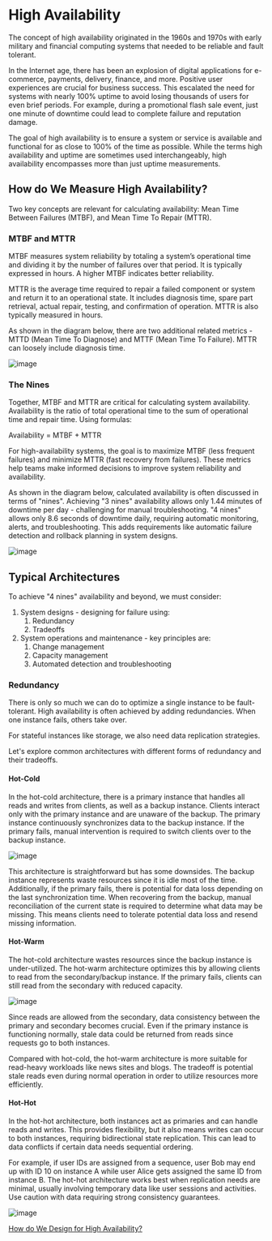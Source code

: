 # High Availability

The concept of high availability originated in the 1960s and 1970s with early military and financial computing systems that needed to be reliable and fault tolerant.

In the Internet age, there has been an explosion of digital applications for e-commerce, payments, delivery, finance, and more. Positive user experiences are crucial for business success. This escalated the need for systems with nearly 100% uptime to avoid losing thousands of users for even brief periods. For example, during a promotional flash sale event, just one minute of downtime could lead to complete failure and reputation damage.

The goal of high availability is to ensure a system or service is available and functional for as close to 100% of the time as possible. While the terms high availability and uptime are sometimes used interchangeably, high availability encompasses more than just uptime measurements.

## How do We Measure High Availability?

Two key concepts are relevant for calculating availability: Mean Time Between Failures (MTBF), and Mean Time To Repair (MTTR).

### MTBF and MTTR

MTBF measures system reliability by totaling a system’s operational time and dividing it by the number of failures over that period. It is typically expressed in hours. A higher MTBF indicates better reliability.

MTTR is the average time required to repair a failed component or system and return it to an operational state. It includes diagnosis time, spare part retrieval, actual repair, testing, and confirmation of operation. MTTR is also typically measured in hours.

As shown in the diagram below, there are two additional related metrics - MTTD (Mean Time To Diagnose) and MTTF (Mean Time To Failure). MTTR can loosely include diagnosis time.

![image](https://ci3.googleusercontent.com/meips/ADKq_NYBmtWg8ZtWVqu2kMjCbPhbviWVW_qvyt1t2BHF8Gro1sg-maRy5oTc5n2U2Xapq5UNIpO6gtyZAo1f6Hk9blORHhKg0Bt3HNq17Ng1Dleg7G1HGDQldRfN66H8XEgjqbWSUd_T9oRaXFwpR3tN5Oi6bV4sh_7D9khHq4LtmkmHvkzanHDfEH0BfY2z8NvjcPscxftmlw6RHX6Lu1OeSG_XOVN-XWGuBuGaxEOT-yCnxR1avZgrJZRnEmt5SchP0wFYJ1IMjKAk-jvOaadK17Q2TZg8KQFmjg51Cyhvr8AIQhBfXMf5b7dTHw=s0-d-e1-ft#https://substackcdn.com/image/fetch/w_1428,c_limit,f_auto,q_auto:good,fl_progressive:steep/https%3A%2F%2Fsubstack-post-media.s3.amazonaws.com%2Fpublic%2Fimages%2F87444a13-e153-4bdd-afce-b480eafb91a3_1600x834.png)

### The Nines

Together, MTBF and MTTR are critical for calculating system availability. Availability is the ratio of total operational time to the sum of operational time and repair time. Using formulas:

Availability = MTBF + MTTR

For high-availability systems, the goal is to maximize MTBF (less frequent failures) and minimize MTTR (fast recovery from failures). These metrics help teams make informed decisions to improve system reliability and availability.

As shown in the diagram below, calculated availability is often discussed in terms of "nines". Achieving "3 nines" availability allows only 1.44 minutes of downtime per day - challenging for manual troubleshooting. "4 nines" allows only 8.6 seconds of downtime daily, requiring automatic monitoring, alerts, and troubleshooting. This adds requirements like automatic failure detection and rollback planning in system designs.

![image](https://ci3.googleusercontent.com/meips/ADKq_NakHbrmtUvvMKeXuADDa2P7T8x_FcqW5z4GKSixy7nAf7Q8PoCWqODzXw8YDAMBMkuqYZWBzbhKNCAC2RDHbEIVl71pSIp6DXKHWeu2fpXR89qjdLQerWT9IbjVg5nUoWi478Of_Wk8JB7co6bGnKuSRObDhtke2YNDjX1G6hVxyW09N9msn4wBC3uuY1tK-1P7iWzxlQXDP8oI1lLgPwjKPMYfX2PzedThJVkJ-pDZRlvqpumopRJw-ogzjQml0Lzj-Ys9Wd_Ij_Sl6Rz-t04wTHScfL-Qf7SPcwZMWQhivdAxmCqNpQ4LXA=s0-d-e1-ft#https://substackcdn.com/image/fetch/w_1424,c_limit,f_auto,q_auto:good,fl_progressive:steep/https%3A%2F%2Fsubstack-post-media.s3.amazonaws.com%2Fpublic%2Fimages%2F63d5256e-b7c0-4b70-b966-d882e6b776d3_1600x959.png)

## Typical Architectures

To achieve "4 nines" availability and beyond, we must consider:

1. System designs - designing for failure using:
    1. Redundancy
    2. Tradeoffs
2. System operations and maintenance - key principles are:
    1. Change management
    2. Capacity management
    3. Automated detection and troubleshooting

### Redundancy

There is only so much we can do to optimize a single instance to be fault-tolerant. High availability is often achieved by adding redundancies. When one instance fails, others take over.

For stateful instances like storage, we also need data replication strategies.

Let's explore common architectures with different forms of redundancy and their tradeoffs.

#### Hot-Cold

In the hot-cold architecture, there is a primary instance that handles all reads and writes from clients, as well as a backup instance. Clients interact only with the primary instance and are unaware of the backup. The primary instance continuously synchronizes data to the backup instance. If the primary fails, manual intervention is required to switch clients over to the backup instance.

![image](https://ci3.googleusercontent.com/meips/ADKq_NYV2h64KcPS3d10YqgVWm8wo5BjHwwC_OCjL98smuz_wmILjWM8BPmUeTvqHfMH4JTqZzBX0xjLdZuB5faBySgSg_2fQP2FK7T9ZftCedTaHE6JLqJCzgX-zLtx3q5LCb9m5M_2KFYlhIooTjUk7Z4QUlNAMp8-2EgvEsweOjkZuSpsg20IsBmAM-TekBFCHbu9XYi1WQuXH2X_3D6OJz6IqI3I6MKSyu_5Su_BLa_9G9n7JVF3wnxR01TFmb2FrlYrJ2qRiSOskKfs0XDr2uPgLustBLxrfjDA5YYARiM-sWimJ-lVbS5Dmg=s0-d-e1-ft#https://substackcdn.com/image/fetch/w_1440,c_limit,f_auto,q_auto:good,fl_progressive:steep/https%3A%2F%2Fsubstack-post-media.s3.amazonaws.com%2Fpublic%2Fimages%2F7f92181a-d1c4-4195-a8d8-dffecb0b6181_1529x945.png)

This architecture is straightforward but has some downsides. The backup instance represents waste resources since it is idle most of the time. Additionally, if the primary fails, there is potential for data loss depending on the last synchronization time. When recovering from the backup, manual reconciliation of the current state is required to determine what data may be missing. This means clients need to tolerate potential data loss and resend missing information.

#### Hot-Warm

The hot-cold architecture wastes resources since the backup instance is under-utilized. The hot-warm architecture optimizes this by allowing clients to read from the secondary/backup instance. If the primary fails, clients can still read from the secondary with reduced capacity.

![image](https://ci3.googleusercontent.com/meips/ADKq_Na6g7CnbSjsLwN95cXullTEW2nLkAbBddXpQG1i9Ke3DMpCvfdssUmrxz5YGMwX1OyOQvm02Gj8deoHB4RwsvJaEbnJZisWsGbxq4LL7JAHYIboW9GEpp2ldRB2tyAmtiE4cDW8qD36O2BDjTwiRzAVX8Wa5_fOQQ5sxmcSab3Zvq_xK1PXK88UtwkWHw459osf87DKTOGCgCteM-raT-aaFITy3j0C07ZuKRU9BSv_zfEsRXSnBm7N11TcA8OvrgOkDq0Y_UstjNXQUZ4dk-e6zIHnqLiV2S9J655yaCyOQwYI7rQTKNlcwA=s0-d-e1-ft#https://substackcdn.com/image/fetch/w_1424,c_limit,f_auto,q_auto:good,fl_progressive:steep/https%3A%2F%2Fsubstack-post-media.s3.amazonaws.com%2Fpublic%2Fimages%2F4faf5366-8b4b-4f00-8c38-b8a1f1fe2091_1529x945.png)

Since reads are allowed from the secondary, data consistency between the primary and secondary becomes crucial. Even if the primary instance is functioning normally, stale data could be returned from reads since requests go to both instances.

Compared with hot-cold, the hot-warm architecture is more suitable for read-heavy workloads like news sites and blogs. The tradeoff is potential stale reads even during normal operation in order to utilize resources more efficiently.

#### Hot-Hot

In the hot-hot architecture, both instances act as primaries and can handle reads and writes. This provides flexibility, but it also means writes can occur to both instances, requiring bidirectional state replication. This can lead to data conflicts if certain data needs sequential ordering.

For example, if user IDs are assigned from a sequence, user Bob may end up with ID 10 on instance A while user Alice gets assigned the same ID from instance B. The hot-hot architecture works best when replication needs are minimal, usually involving temporary data like user sessions and activities. Use caution with data requiring strong consistency guarantees.

![image](https://ci3.googleusercontent.com/meips/ADKq_NYh-4wSTCsqeWqfvUMargFUXCVIDhvbOiytAUMldswvwduwGQwNbQZ0BA5Fx1rVad5iEn-ewSLDJ49W_ropDxi10Ov9UcikfOuVSJ6VD-O1hdOa1zzkctSDyhCRv8txPzoVxrZPAfFU4Fo_iBZV3AcFkgLEKnYa7G4wZS-bl8d_53YOX3lFvxS3a-BH6zJG-NGbX4q4hKfkThTz0zNVknuSCp-v23-mLn8-HUnedTTQ6WaA7CY6D7xmFO3VRo7G58l2uf3LEpjSs9eN0H9TIxwSzXkrF_NwkDHa16z4rAMnOOrRk9N8v95HEQ=s0-d-e1-ft#https://substackcdn.com/image/fetch/w_1432,c_limit,f_auto,q_auto:good,fl_progressive:steep/https%3A%2F%2Fsubstack-post-media.s3.amazonaws.com%2Fpublic%2Fimages%2Fb712fd8a-96ae-4dc3-88aa-598fafb49f7c_1529x945.png)

[How do We Design for High Availability?](https://blog.bytebytego.com/p/how-do-we-design-for-high-availability)
